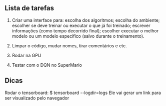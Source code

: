 ## Lista de tarefas

1. Criar uma interface para: escolha dos algoritmos; escolha do ambiente; escolher se deve treinar ou executar o que já foi treinado; escrever informações (como tempo decorrido final); escolher executar o melhor modelo ou um modelo específico (salvo durante o treinamento).

2. Limpar o código, mudar nomes, tirar comentários e etc.

3. Rodar na GPU
4. Testar com o DQN no SuperMario

## Dicas

Rodar o tensorboard:
$ tensorboard --logdir=logs
Ele vai gerar um link para ser visualizado pelo navegador
